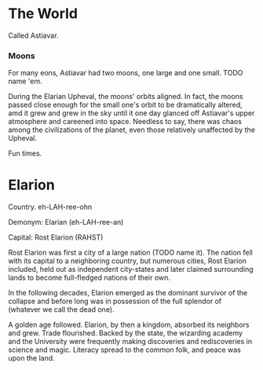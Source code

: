 # The World

Called Astiavar.

### Moons

For many eons, Astiavar had two moons, one large and one small. TODO name 'em.

During the Elarian Upheval, the moons' orbits aligned. In fact, the moons passed close enough for the small one's orbit to be dramatically altered, amd it grew and grew in the sky until it one day glanced off Astiavar's upper atmosphere and careened into space. Needless to say, there was chaos among the civilizations of the planet, even those relatively unaffected by the Upheval.

Fun times.


# Elarion

Country. eh-LAH-ree-ohn

Demonym: Elarian (eh-LAH-ree-an)

Capital: Rost Elarion (RAHST)

Rost Elarion was first a city of a large nation (TODO name it). The nation fell with its capital to a neighboring country, but numerous cities, Rost Elarion included, held out as independent city-states and later claimed surrounding lands to become full-fledged nations of their own.

In the following decades, Elarion emerged as the dominant survivor of the collapse and before long was in possession of the full splendor of (whatever we call the dead one).

A golden age followed. Elarion, by then a kingdom, absorbed its neighbors and grew. Trade flourished. Backed by the state, the wizarding academy and the University were frequently making discoveries and rediscoveries in science and magic. Literacy spread to the common folk, and peace was upon the land.

